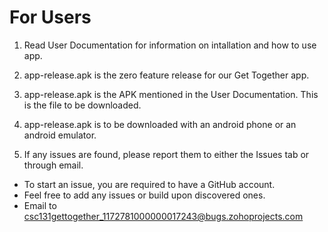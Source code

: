 # For Users
1. Read User Documentation for information on intallation and how to use app.

2. app-release.apk is the zero feature release for our Get Together app. 

3. app-release.apk is the APK mentioned in the User Documentation. This is the file to be downloaded.  

4. app-release.apk is to be downloaded with an android phone or an android emulator. 

5. If any issues are found, please report them to either the Issues tab or through email.
  - To start an issue, you are required to have a GitHub account.
  - Feel free to add any issues or build upon discovered ones.
  - Email to csc131gettogether_1172781000000017243@bugs.zohoprojects.com
